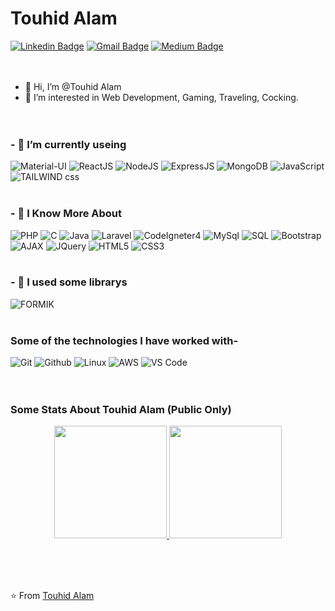 # Touhid Alam
[![Linkedin Badge](https://img.shields.io/badge/-TouhidAlam-blue?style=flat-square&logo=Linkedin&logoColor=white&link=https://www.linkedin.com/in/touhid-alam-09/)](https://www.linkedin.com/in/touhid-alam-09/)
[![Gmail Badge](https://img.shields.io/badge/-touhidalam649@gmail.com-c14438?style=flat-square&logo=Gmail&logoColor=white&link=mailto:touhidalam649@gmail.com)](mailto:touhidalam649@gmail.com)
[![Medium Badge](https://img.shields.io/badge/-@TouhidAlamProtfolio-03a57a?style=flat-square&labelColor=000000&logo=Medium&link=https://touhid-09.web.app/)](https://touhid-09.web.app/)
</br></br></br>

- 👋 Hi, I’m @Touhid Alam
- 👀 I’m interested in Web Development, Gaming, Traveling, Cocking.
</br></br></br>



### - 🌱 I’m currently useing </br>
![Material-UI](https://img.shields.io/badge/-MUI-000000?style=for-the-badge&logo=mui)
![ReactJS](https://img.shields.io/badge/-ReactJS-000000?style=for-the-badge&logo=React)
![NodeJS](https://img.shields.io/badge/-NodeJS-000000?style=for-the-badge&logo=node.js)
![ExpressJS](https://img.shields.io/badge/-ExpressJS-000000?style=for-the-badge&logo=Express)
![MongoDB](https://img.shields.io/badge/-MongoDB-000000?style=for-the-badge&logo=MongoDB)
![JavaScript](https://img.shields.io/badge/-JavaScript-000000?style=for-the-badge&logo=javascript)
![TAILWIND css](https://img.shields.io/badge/-tailwind_CSS-000000?style=for-the-badge&logo=tailwindcss)
</br></br>

### - 🌱 I Know More About </br>
![PHP](https://img.shields.io/badge/-PHP-000000?style=for-the-badge&logo=php)
![C](https://img.shields.io/badge/-C-000000?style=for-the-badge&logo=C)
![Java](https://img.shields.io/badge/-Java-000000?style=for-the-badge&logo=Java&logoColor=007396)
![Laravel](https://img.shields.io/badge/-Laravel-000000?style=for-the-badge&logo=laravel)
![CodeIgneter4](https://img.shields.io/badge/-CodeIgneter-000000?style=for-the-badge&logo=codeIgneter)
![MySql](https://img.shields.io/badge/-MySql-000000?style=for-the-badge&logo=mysql)
![SQL](https://img.shields.io/badge/-SQL-000000?style=for-the-badge&logo=MySQL)
![Bootstrap](https://img.shields.io/badge/-Bootstrap-000000?style=for-the-badge&logo=bootstrap)
![AJAX](https://img.shields.io/badge/-AJAX-000000?style=for-the-badge&logo=AJAX)
![JQuery](https://img.shields.io/badge/-JQuery-000000?style=for-the-badge&logo=jquery)
![HTML5](https://img.shields.io/badge/-HTML5-000000?style=for-the-badge&logo=HTML5)
![CSS3](https://img.shields.io/badge/-CSS3-000000?style=for-the-badge&logo=CSS3)
</br></br>

### - 🌱 I used some librarys </br>
![FORMIK](https://img.shields.io/badge/-FORMIK-000000?style=for-the-badge&logo=FORMIK)
</br></br>


### Some of the technologies I have worked with-</br>
![Git](http://img.shields.io/badge/-Git-000000?style=for-the-badge&logo=Git)
![Github](http://img.shields.io/badge/-Github-000000?style=for-the-badge&logo=Github&logoColor=green)
![Linux](http://img.shields.io/badge/-Linux-000000?style=for-the-badge&logo=linux)
![AWS](http://img.shields.io/badge/-AWS-000000?style=for-the-badge&logo=Amazon-aws&logoColor=cyan)
![VS Code](http://img.shields.io/badge/-VS%20Code-000000?style=for-the-badge&logo=Visual-studio-code&logoColor=blue)
</br></br></br>


### Some Stats About Touhid Alam (Public Only)
<p align="center" >
  <a href="https://github.com/touhidalam09">
    <img height="180em" src="https://github-readme-stats.vercel.app/api?username=touhidalam09&theme=buefy&show_icons=true&theme=merko" />
    <img height="180em" src="https://github-readme-stats.vercel.app/api/top-langs/?username=touhidalam09&theme=buefy&layout=compact" />
  </a>
</p>
</br></br></br>


⭐️ From [Touhid Alam](https://github.com/touhidalam09)
